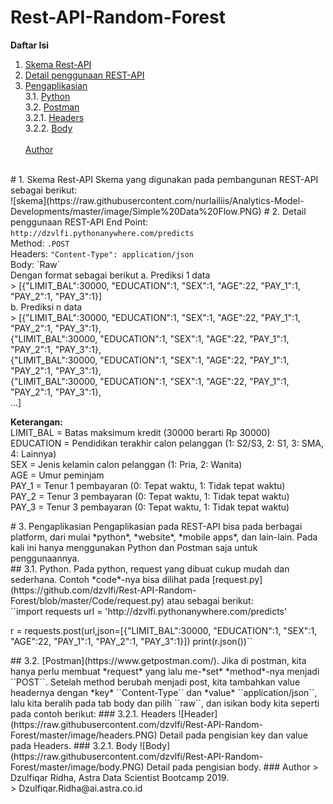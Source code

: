 # Rest-API-Random-Forest

**Daftar Isi**<br>
1. [Skema Rest-API](#skema)
2. [Detail penggunaan REST-API](#detail)
3. [Pengaplikasian](#pengaplikasian)<br>
3.1. [Python](#python)<br>
3.2. [Postman](#postman)<br>
3.2.1. [Headers](#headers)<br>
3.2.2. [Body](#body)<br>
<br>[Author](#author)
<br>
<a name="skema"/>
# 1. Skema Rest-API
Skema yang digunakan pada pembangunan REST-API sebagai berikut:<br>
![skema](https://raw.githubusercontent.com/nurlailiis/Analytics-Model-Developments/master/image/Simple%20Data%20Flow.PNG)

<a name="detail"/>
# 2. Detail penggunaan REST-API
End Point<nbsp>: <code>http://dzvlfi.pythonanywhere.com/predicts</code><br>
Method<nbsp>: <code>.POST</code> <br>
Headers: <code>"Content-Type": application/json</code><br>
Body: `Raw`<br>
Dengan format sebagai berikut
a. Prediksi 1 data<br>
> [{"LIMIT_BAL":30000, "EDUCATION":1, "SEX":1, "AGE":22, "PAY_1":1, "PAY_2":1, "PAY_3":1}]<br>
b. Prediksi n data<br>
> [{"LIMIT_BAL":30000, "EDUCATION":1, "SEX":1, "AGE":22, "PAY_1":1, "PAY_2":1, "PAY_3":1},<br>
{"LIMIT_BAL":30000, "EDUCATION":1, "SEX":1, "AGE":22, "PAY_1":1, "PAY_2":1, "PAY_3":1},<br>
{"LIMIT_BAL":30000, "EDUCATION":1, "SEX":1, "AGE":22, "PAY_1":1, "PAY_2":1, "PAY_3":1},<br>
{"LIMIT_BAL":30000, "EDUCATION":1, "SEX":1, "AGE":22, "PAY_1":1, "PAY_2":1, "PAY_3":1},<br>
...]<br>

**Keterangan:**<br>
LIMIT_BAL = Batas maksimum kredit (30000 berarti Rp 30000)<br>
EDUCATION = Pendidikan terakhir calon pelanggan (1: S2/S3, 2: S1, 3: SMA, 4: Lainnya)<br>
SEX = Jenis kelamin calon pelanggan (1: Pria, 2: Wanita)<br>
AGE = Umur peminjam<br>
PAY_1 = Tenur 1 pembayaran (0: Tepat waktu, 1: Tidak tepat waktu)<br>
PAY_2 = Tenur 3 pembayaran (0: Tepat waktu, 1: Tidak tepat waktu)<br>
PAY_3 = Tenur 3 pembayaran (0: Tepat waktu, 1: Tidak tepat waktu)<br>

<a name="pengaplikasian"/>
# 3. Pengaplikasian
Pengaplikasian pada REST-API bisa pada berbagai platform, dari mulai *python*, *website*, *mobile apps*, dan lain-lain. Pada kali ini hanya menggunakan Python dan Postman saja untuk penggunaannya.<br>

<a name="python"/>
## 3.1. Python.
Pada python, request yang dibuat cukup mudah dan sederhana. Contoh *code*-nya bisa dilihat pada [request.py](https://github.com/dzvlfi/Rest-API-Random-Forest/blob/master/Code/request.py) atau sebagai berikut:<br>
``import requests
url = 'http://dzvlfi.pythonanywhere.com/predicts'

r = requests.post(url,json=[{"LIMIT_BAL":30000, "EDUCATION":1, "SEX":1, "AGE":22, "PAY_1":1, "PAY_2":1, "PAY_3":1}])
print(r.json())``

<a name="postman"/>
## 3.2. [Postman](https://www.getpostman.com/).
Jika di postman, kita hanya perlu membuat *request* yang lalu me-*set* *method*-nya menjadi ``POST``. Setelah method berubah menjadi post, kita tambahkan value headernya dengan *key* ``Content-Type`` dan *value* ``application/json``, lalu kita beralih pada tab body dan pilih ``raw``, dan isikan body kita seperti pada contoh berikut:

<a name="headers"/>
  ### 3.2.1. Headers
  ![Header](https://raw.githubusercontent.com/dzvlfi/Rest-API-Random-Forest/master/image/headers.PNG)
     Detail pada pengisian key dan value pada Headers.
     
<a name="body"/>
  ### 3.2.1. Body
  ![Body](https://raw.githubusercontent.com/dzvlfi/Rest-API-Random-Forest/master/image/body.PNG)
     Detail pada pengisian body.
     
     
<a name="author"/>
### Author
> Dzulfiqar Ridha, Astra Data Scientist Bootcamp 2019.<br>
> Dzulfiqar.Ridha@ai.astra.co.id
